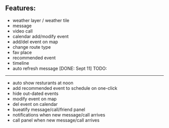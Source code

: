Features:
-----------
- weather layer / weather tile
- message
- video call
- calendar add/modify event
- add/del event on map
- change route type
- fav place
- recommended event
- timeline
- auto refresh message [DONE: Sept 11]
TODO:
-----------
- auto show resturants at noon
- add recommended event to schedule on one-click
- hide out-dated events
- modify event on map
- del event on calendar
- bueatify message/call/friend panel
- notifications when new message/call arrives
- call panel when new message/call arrives



